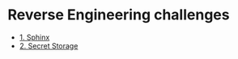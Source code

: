 # Reverse Engineering challenges

- [1. Sphinx](./1.%20Sphinx)
- [2. Secret Storage](./2.%20Secret%20Storage)
